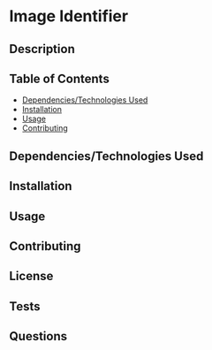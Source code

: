 # Image Identifier

## Description

## Table of Contents

* [Dependencies/Technologies Used](#dependencies/technologies-used)
* [Installation](#installation)
* [Usage](#usage)
* [Contributing](#contributing)

## Dependencies/Technologies Used

## Installation

## Usage

## Contributing

## License

## Tests

## Questions
